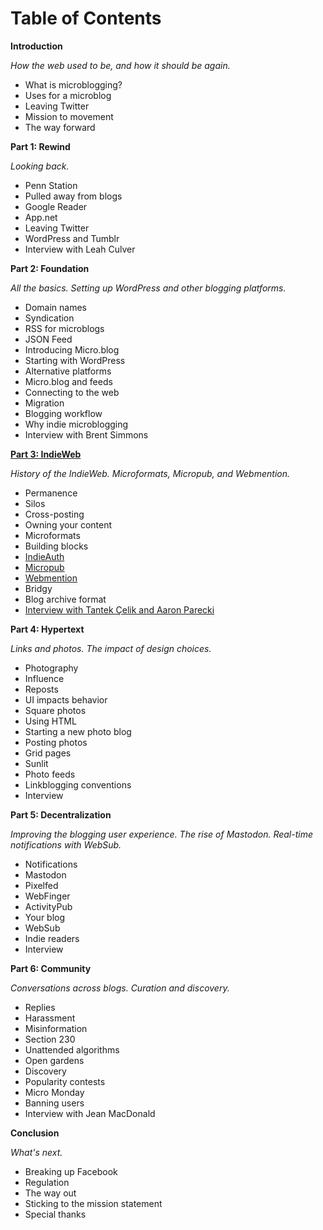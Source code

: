 # Table of Contents

**Introduction**

_How the web used to be, and how it should be again._

* What is microblogging?
* Uses for a microblog
* Leaving Twitter
* Mission to movement
* The way forward

**Part 1: Rewind**

_Looking back._

* Penn Station
* Pulled away from blogs
* Google Reader
* App.net
* Leaving Twitter
* WordPress and Tumblr
* Interview with Leah Culver

**Part 2: Foundation**

_All the basics. Setting up WordPress and other blogging platforms._

* Domain names
* Syndication
* RSS for microblogs
* JSON Feed
* Introducing Micro.blog
* Starting with WordPress
* Alternative platforms
* Micro.blog and feeds
* Connecting to the web
* Migration
* Blogging workflow
* Why indie microblogging
* Interview with Brent Simmons

**[Part 3: IndieWeb](https://github.com/microdotblog/indie-microblogging/blob/master/part3/index.md)**

_History of the IndieWeb. Microformats, Micropub, and Webmention._

* Permanence
* Silos
* Cross-posting
* Owning your content
* Microformats
* Building blocks
* [IndieAuth](https://github.com/microdotblog/indie-microblogging/blob/master/part3/indieauth.md)
* [Micropub](https://github.com/microdotblog/indie-microblogging/blob/master/part2/micropub.md)
* [Webmention](https://github.com/microdotblog/indie-microblogging/blob/master/part3/webmention.md)
* Bridgy
* Blog archive format
* [Interview with Tantek Çelik and Aaron Parecki](https://github.com/microdotblog/indie-microblogging/blob/master/interviews/indieweb-founders.md)

**Part 4: Hypertext**

_Links and photos. The impact of design choices._

* Photography
* Influence
* Reposts
* UI impacts behavior
* Square photos
* Using HTML
* Starting a new photo blog
* Posting photos
* Grid pages
* Sunlit
* Photo feeds
* Linkblogging conventions
* Interview

**Part 5: Decentralization**

_Improving the blogging user experience. The rise of Mastodon. Real-time notifications with WebSub._

* Notifications
* Mastodon
* Pixelfed
* WebFinger
* ActivityPub
* Your blog
* WebSub
* Indie readers
* Interview

**Part 6: Community**

_Conversations across blogs. Curation and discovery._

* Replies
* Harassment
* Misinformation
* Section 230
* Unattended algorithms
* Open gardens
* Discovery
* Popularity contests
* Micro Monday
* Banning users
* Interview with Jean MacDonald

**Conclusion**

_What's next._

* Breaking up Facebook
* Regulation
* The way out
* Sticking to the mission statement
* Special thanks